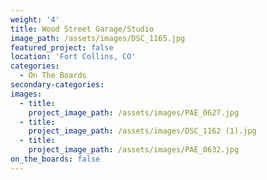```yaml
---
weight: '4'
title: Wood Street Garage/Studio
image_path: /assets/images/DSC_1165.jpg
featured_project: false
location: 'Fort Collins, CO'
categories:
  - On The Boards
secondary-categories:
images:
  - title:
    project_image_path: /assets/images/PAE_0627.jpg
  - title:
    project_image_path: /assets/images/DSC_1162 (1).jpg
  - title:
    project_image_path: /assets/images/PAE_0632.jpg
on_the_boards: false
---
```


